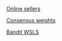 [Online sellers](https://htmlpreview.github.io/?https://github.com/mdlee/doOver/blob/master/content/onlineSellers.html)

[Consensus weights](https://htmlpreview.github.io/?https://github.com/mdlee/doOver/blob/master/content/consensusWeights.html)

[Bandit WSLS](https://htmlpreview.github.io/?https://github.com/mdlee/doOver/blob/master/content/banditWSLS.html)
